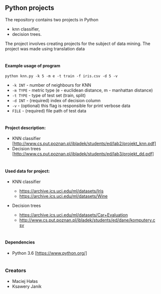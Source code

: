 ## Python projects
The repository contains two projects in Python 
* knn classifier,
* decision trees.

The project involves creating projects for the subject of data mining. The project was made using translation data
#
#### Example usage of program

`python knn.py -k 5 -m e -t train -f iris.csv -d 5 -v` 

- `-k INT` - number of neighbours for KNN
- `-m TYPE` - metric type (e - euclidean distance, m - manhattan distance)
- `-t TYPE` - type of test set (train, split)
- `-d INT` - (required) index of decision column
- `-v` - (optional) this flag is responsible for print verbose data
- `FILE` - (required) file path of test data

#
#### Project description:
* KNN classifier [http://www.cs.put.poznan.pl/ibladek/students/ed/lab2/projekt_knn.pdf]
* Decision trees [http://www.cs.put.poznan.pl/ibladek/students/ed/lab3/projekt_dd.pdf]

#
#### Used data for project:
* KNN classifier
    * https://archive.ics.uci.edu/ml/datasets/Iris
    * https://archive.ics.uci.edu/ml/datasets/Wine
    
* Decision trees
    * https://archive.ics.uci.edu/ml/datasets/Car+Evaluation
    * http://www.cs.put.poznan.pl/ibladek/students/ed/dane/komputery.csv
    
#
#### Dependencies
* Python 3.6 [https://www.python.org/]

#
### Creators
* Maciej Hałas
* Ksawery Janik